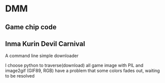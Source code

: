 # DMM
Game chip code
-------------------
Inma Kurin Devil Carnival
-------------------
A command line simple downloader

I choose python to traverse(download) all game image with PIL and image2gif
(GIF89, RGB) have a problem that some colors fades out, waiting to be resolved
